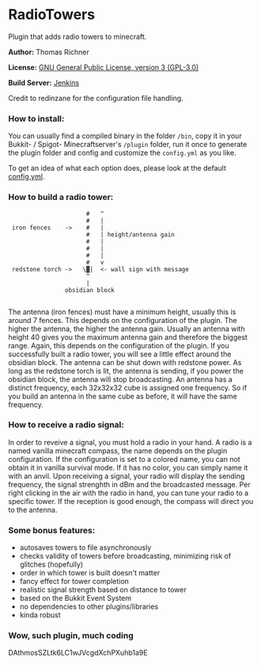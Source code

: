 RadioTowers
===========

Plugin that adds radio towers to minecraft.


**Author:** Thomas Richner

**License:** [GNU General Public License, version 3 (GPL-3.0)](http://opensource.org/licenses/gpl-3.0)

**Build Server:** [Jenkins](https://k42.ch/jenkins/job/RadioTowers/)

Credit to redinzane for the configuration file handling.

### How to install:

You can usually find a compiled binary in the folder `/bin`, copy it
in your Bukkit- / Spigot- Minecraftserver's `/plugin` folder, run it once to generate the plugin folder and config and customize the `config.yml` as you like.

To get an idea of what each option does, please look at the default  [config.yml](https://github.com/trichner/RadioTowers/blob/master/config.yml).

### How to build a radio tower:


```
                      #   ^
                      #   |
 iron fences    ->    #   |
                      #   | height/antenna gain
                      #   |
                      #   |
                      #   |
                      #   v
 redstone torch ->   \▓|  <- wall sign with message
                      ^
                      |
                obsidian block
                
```
                  
The antenna (iron fences) must have a minimum height, usually this is around 7 fences. This depends on the configuration of the plugin. The higher the antenna, the higher the antenna gain. Usually an antenna with height 40 gives you the maximum antenna gain and therefore the biggest range. Again, this depends on the configuration of the plugin.
If you successfully built a radio tower, you will see a little effect around the obsidian block.
The antenna can be shut down with redstone power. As long as the redstone torch is lit, the antenna is sending, if you power the obsidian block, the antenna will stop broadcasting.
An antenna has a distinct frequency, each 32x32x32 cube is assigned one frequency. So if you build an antenna in the same cube as before, it will have the same frequency.


### How to receive a radio signal:

In order to reveive a signal, you must hold a radio in your hand. A radio is a named vanilla minecraft compass, the name depends on the plugin configuration. If the configuration is set to a colored name, you can not obtain it in vanilla survival mode. If it has no color, you can simply name it with an anvil.
Upon receiving a signal, your radio will display the sending frequency, the signal strenghth in dBm and the broadcasted message.
Per right clicking in the air with the radio in hand, you can tune your radio to a specific tower. If the reception is good enough, the compass will direct you to the antenna.

### Some bonus features:
- autosaves towers to file asynchronously
- checks validity of towers before broadcasting, minimizing risk of glitches (hopefully)
- order in which tower is built doesn't matter
- fancy effect for tower completion
- realistic signal strength based on distance to tower
- based on the Bukkit Event System
- no dependencies to other plugins/libraries
- kinda robust

### Wow, such plugin, much coding
DAthmosSZLtk6LC1wJVcgdXchPXuhb1a9E

